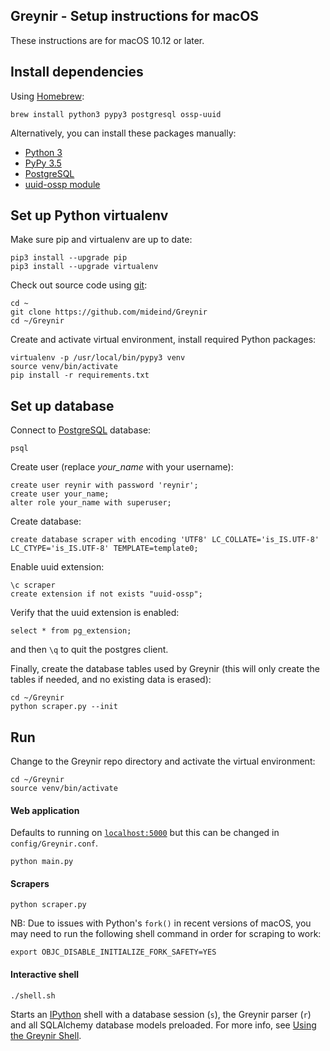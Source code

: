 ## Greynir - Setup instructions for macOS

These instructions are for macOS 10.12 or later.

## Install dependencies

Using [Homebrew](https://brew.sh):

```
brew install python3 pypy3 postgresql ossp-uuid
```

Alternatively, you can install these packages manually:

* [Python 3](https://www.python.org/downloads/mac-osx/)
* [PyPy 3.5](https://pypy.org/download.html)
* [PostgreSQL](https://www.postgresql.org/download/macosx/)
* [uuid-ossp module](https://www.postgresql.org/docs/devel/uuid-ossp.html)

## Set up Python virtualenv

Make sure pip and virtualenv are up to date:

```
pip3 install --upgrade pip
pip3 install --upgrade virtualenv
```

Check out source code using [git](https://git-scm.com):

```
cd ~
git clone https://github.com/mideind/Greynir
cd ~/Greynir
```

Create and activate virtual environment, install required Python packages:

```
virtualenv -p /usr/local/bin/pypy3 venv
source venv/bin/activate
pip install -r requirements.txt
```


## Set up database

Connect to [PostgreSQL](https://www.postgresql.org) database:

```
psql
```

Create user (replace *your_name* with your username):

```
create user reynir with password 'reynir';
create user your_name;
alter role your_name with superuser;
```

Create database:

```
create database scraper with encoding 'UTF8' LC_COLLATE='is_IS.UTF-8' LC_CTYPE='is_IS.UTF-8' TEMPLATE=template0;
```

Enable uuid extension:

```
\c scraper
create extension if not exists "uuid-ossp";
```

Verify that the uuid extension is enabled:

```
select * from pg_extension;
```

and then `\q` to quit the postgres client.

Finally, create the database tables used by Greynir (this will only create
the tables if needed, and no existing data is erased):

```
cd ~/Greynir
python scraper.py --init
```

## Run

Change to the Greynir repo directory and activate the virtual environment:

```
cd ~/Greynir
source venv/bin/activate
```

#### Web application

Defaults to running on [`localhost:5000`](http://localhost:5000) but this 
can be changed in `config/Greynir.conf`.

```
python main.py
```

#### Scrapers

```
python scraper.py
```

NB: Due to issues with Python's `fork()` in recent versions of macOS, you 
may need to run the following shell command in order for scraping to work:

```
export OBJC_DISABLE_INITIALIZE_FORK_SAFETY=YES
```

#### Interactive shell

```
./shell.sh
```

Starts an [IPython](https://ipython.org) shell with a database session (`s`), 
the Greynir parser (`r`) and all SQLAlchemy database models preloaded. For 
more info, see [Using the Greynir Shell](shell.md).
